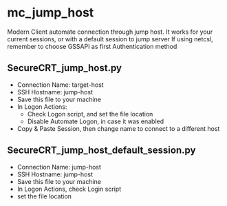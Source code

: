 # mc_jump_host
Modern Client automate connection through jump host. It works for your current sessions, or with a default session to jump server
If using netcsl, remember to choose GSSAPI as first Authentication method

## SecureCRT_jump_host.py

* Connection Name: target-host
* SSH Hostname: jump-host
* Save this file to your machine
* In Logon Actions:
  * Check Logon script, and set the file location
  * Disable Automate Logon, in case it was enabled
* Copy & Paste Session, then change name to connect to a different host


## SecureCRT_jump_host_default_session.py

* Connection Name: jump-host
* SSH Hostname: jump-host
* Save this file to your machine
* In Logon Actions, check Login script
* set the file location
